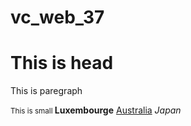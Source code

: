 # vc_web_37
<!doctype html>
<html>
    <head>
        <title>THIS IS TITLE</title>
    </head>
    <body>
        <h1> This is head</h1>
        <p> This is paregraph</p>
        <small> This is small </small>
        <b>Luxembourge</b>
        <u>Australia</u>
        <i>Japan</i> 
    </body>
</html>
